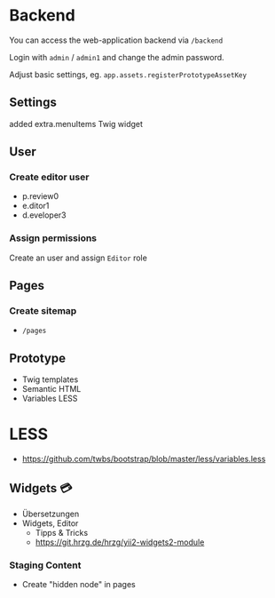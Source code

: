 Backend
====

You can access the web-application backend via `/backend`

Login with `admin` / `admin1` and change the admin password.

Adjust basic settings, eg. `app.assets.registerPrototypeAssetKey`

## Settings

added extra.menuItems Twig widget

## User

### Create editor user

- p.review0
- e.ditor1
- d.eveloper3

### Assign permissions

Create an user and assign `Editor` role

## Pages

### Create sitemap

- `/pages`

## Prototype

- Twig templates
- Semantic HTML
- Variables LESS

# LESS

- https://github.com/twbs/bootstrap/blob/master/less/variables.less

## Widgets :credit_card:

- Übersetzungen
- Widgets, Editor
  - Tipps & Tricks
  - https://git.hrzg.de/hrzg/yii2-widgets2-module


### Staging Content

- Create "hidden node" in pages
